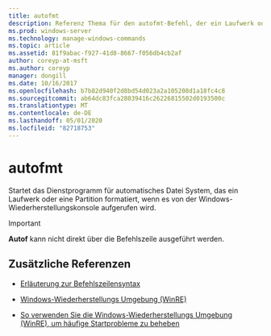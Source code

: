 ```yaml
---
title: autofmt
description: Referenz Thema für den autofmt-Befehl, der ein Laufwerk oder eine Partition formatiert, wenn es von der Windows-Wiederherstellungskonsole aufgerufen wird.
ms.prod: windows-server
ms.technology: manage-windows-commands
ms.topic: article
ms.assetid: 81f9abac-f927-41d8-8667-f056db4cb2af
author: coreyp-at-msft
ms.author: coreyp
manager: dongill
ms.date: 10/16/2017
ms.openlocfilehash: b7b82d940f2d8bd54d023a2a105208d1a18fc4c8
ms.sourcegitcommit: ab64dc83fca28039416c26226815502d0193500c
ms.translationtype: MT
ms.contentlocale: de-DE
ms.lasthandoff: 05/01/2020
ms.locfileid: "82718753"
---
```

# <a name="autofmt"></a>autofmt

Startet das Dienstprogramm für automatisches Datei System, das ein Laufwerk oder eine Partition formatiert, wenn es von der Windows-Wiederherstellungskonsole aufgerufen wird.

> [!IMPORTANT]
> **Autof** kann nicht direkt über die Befehlszeile ausgeführt werden.

## <a name="additional-references"></a>Zusätzliche Referenzen

- [Erläuterung zur Befehlszeilensyntax](command-line-syntax-key.md)

- [Windows-Wiederherstellungs Umgebung (WinRE)](https://docs.microsoft.com/windows-hardware/manufacture/desktop/windows-recovery-environment--windows-re--technical-reference)

- [So verwenden Sie die Windows-Wiederherstellungs Umgebung (WinRE), um häufige Startprobleme zu beheben](https://support.microsoft.com/help/4026030/how-to-use-windows-recovery-environment-winre-to-troubleshoot-common-s)
